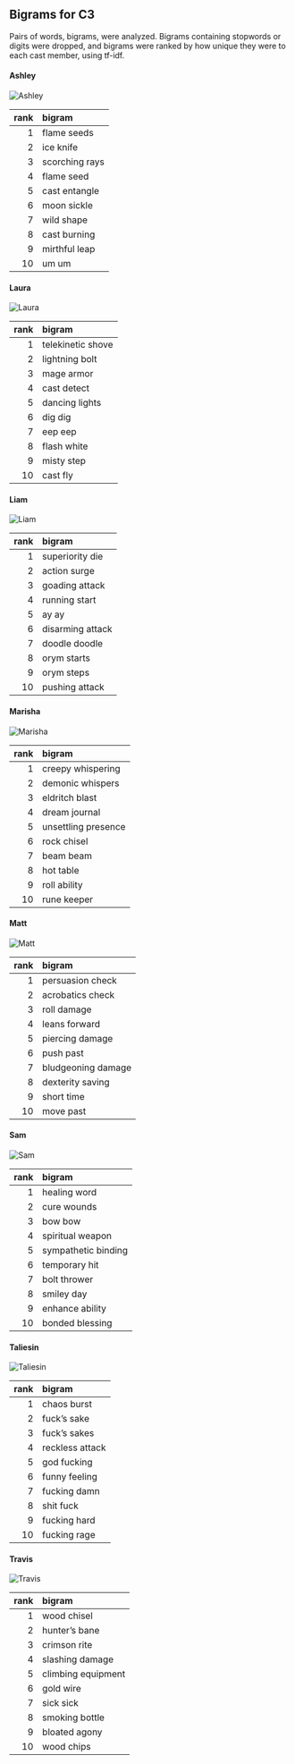 
## Bigrams for C3

Pairs of words, bigrams, were analyzed. Bigrams containing stopwords or
digits were dropped, and bigrams were ranked by how unique they were to
each cast member, using tf-idf.

#### Ashley

![Ashley](../plots/bigramClouds/C3/C3ASHLEY.png)

| rank | bigram         |
| ---: | :------------- |
|    1 | flame seeds    |
|    2 | ice knife      |
|    3 | scorching rays |
|    4 | flame seed     |
|    5 | cast entangle  |
|    6 | moon sickle    |
|    7 | wild shape     |
|    8 | cast burning   |
|    9 | mirthful leap  |
|   10 | um um          |

#### Laura

![Laura](../plots/bigramClouds/C3/C3LAURA.png)

| rank | bigram            |
| ---: | :---------------- |
|    1 | telekinetic shove |
|    2 | lightning bolt    |
|    3 | mage armor        |
|    4 | cast detect       |
|    5 | dancing lights    |
|    6 | dig dig           |
|    7 | eep eep           |
|    8 | flash white       |
|    9 | misty step        |
|   10 | cast fly          |

#### Liam

![Liam](../plots/bigramClouds/C3/C3LIAM.png)

| rank | bigram           |
| ---: | :--------------- |
|    1 | superiority die  |
|    2 | action surge     |
|    3 | goading attack   |
|    4 | running start    |
|    5 | ay ay            |
|    6 | disarming attack |
|    7 | doodle doodle    |
|    8 | orym starts      |
|    9 | orym steps       |
|   10 | pushing attack   |

#### Marisha

![Marisha](../plots/bigramClouds/C3/C3MARISHA.png)

| rank | bigram              |
| ---: | :------------------ |
|    1 | creepy whispering   |
|    2 | demonic whispers    |
|    3 | eldritch blast      |
|    4 | dream journal       |
|    5 | unsettling presence |
|    6 | rock chisel         |
|    7 | beam beam           |
|    8 | hot table           |
|    9 | roll ability        |
|   10 | rune keeper         |

#### Matt

![Matt](../plots/bigramClouds/C3/C3MATT.png)

| rank | bigram             |
| ---: | :----------------- |
|    1 | persuasion check   |
|    2 | acrobatics check   |
|    3 | roll damage        |
|    4 | leans forward      |
|    5 | piercing damage    |
|    6 | push past          |
|    7 | bludgeoning damage |
|    8 | dexterity saving   |
|    9 | short time         |
|   10 | move past          |

#### Sam

![Sam](../plots/bigramClouds/C3/C3SAM.png)

| rank | bigram              |
| ---: | :------------------ |
|    1 | healing word        |
|    2 | cure wounds         |
|    3 | bow bow             |
|    4 | spiritual weapon    |
|    5 | sympathetic binding |
|    6 | temporary hit       |
|    7 | bolt thrower        |
|    8 | smiley day          |
|    9 | enhance ability     |
|   10 | bonded blessing     |

#### Taliesin

![Taliesin](../plots/bigramClouds/C3/C3TALIESIN.png)

| rank | bigram          |
| ---: | :-------------- |
|    1 | chaos burst     |
|    2 | fuck’s sake     |
|    3 | fuck’s sakes    |
|    4 | reckless attack |
|    5 | god fucking     |
|    6 | funny feeling   |
|    7 | fucking damn    |
|    8 | shit fuck       |
|    9 | fucking hard    |
|   10 | fucking rage    |

#### Travis

![Travis](../plots/bigramClouds/C3/C3TRAVIS.png)

| rank | bigram             |
| ---: | :----------------- |
|    1 | wood chisel        |
|    2 | hunter’s bane      |
|    3 | crimson rite       |
|    4 | slashing damage    |
|    5 | climbing equipment |
|    6 | gold wire          |
|    7 | sick sick          |
|    8 | smoking bottle     |
|    9 | bloated agony      |
|   10 | wood chips         |
